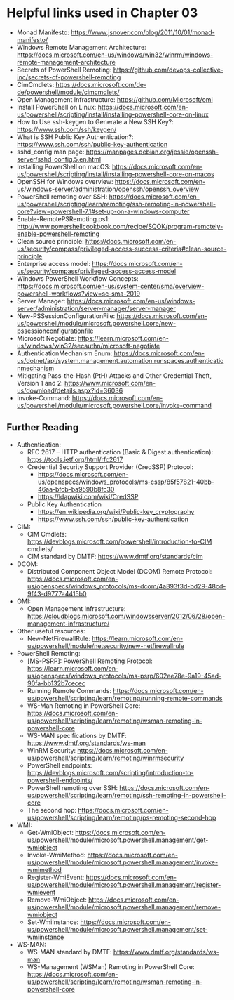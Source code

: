 # Helpful links used in Chapter 03
- Monad Manifesto: https://www.jsnover.com/blog/2011/10/01/monad-manifesto/
- Windows Remote Management Architecture: https://docs.microsoft.com/en-us/windows/win32/winrm/windows-remote-management-architecture
- Secrets of PowerShell Remoting: https://github.com/devops-collective-inc/secrets-of-powershell-remoting
- CimCmdlets: https://docs.microsoft.com/de-de/powershell/module/cimcmdlets/
- Open Management Infrastructure: https://github.com/Microsoft/omi
- Install PowerShell on Linux: https://docs.microsoft.com/en-us/powershell/scripting/install/installing-powershell-core-on-linux
- How to Use ssh-keygen to Generate a New SSH Key?: https://www.ssh.com/ssh/keygen/
- What is SSH Public Key Authentication?: https://www.ssh.com/ssh/public-key-authentication
- sshd_config man page: https://manpages.debian.org/jessie/openssh-server/sshd_config.5.en.html
- Installing PowerShell on macOS: https://docs.microsoft.com/en-us/powershell/scripting/install/installing-powershell-core-on-macos
- OpenSSH for Windows overview: https://docs.microsoft.com/en-us/windows-server/administration/openssh/openssh_overview
- PowerShell remoting over SSH: https://docs.microsoft.com/en-us/powershell/scripting/learn/remoting/ssh-remoting-in-powershell-core?view=powershell-7.1#set-up-on-a-windows-computer
- Enable-RemotePSRemoting.ps1: http://www.powershellcookbook.com/recipe/SQOK/program-remotely-enable-powershell-remoting
- Clean source principle: https://docs.microsoft.com/en-us/security/compass/privileged-access-success-criteria#clean-source-principle
- Enterprise access model: https://docs.microsoft.com/en-us/security/compass/privileged-access-access-model
- Windows PowerShell Workflow Concepts: https://docs.microsoft.com/en-us/system-center/sma/overview-powershell-workflows?view=sc-sma-2019
- Server Manager: https://docs.microsoft.com/en-us/windows-server/administration/server-manager/server-manager
- New-PSSessionConfigurationFile: https://docs.microsoft.com/en-us/powershell/module/microsoft.powershell.core/new-pssessionconfigurationfile
- Microsoft Negotiate: https://learn.microsoft.com/en-us/windows/win32/secauthn/microsoft-negotiate
- AuthenticationMechanism Enum: https://docs.microsoft.com/en-us/dotnet/api/system.management.automation.runspaces.authenticationmechanism
- Mitigating Pass-the-Hash (PtH) Attacks and Other Credential Theft, Version 1 and 2: https://www.microsoft.com/en-us/download/details.aspx?id=36036
- Invoke-Command: https://docs.microsoft.com/en-us/powershell/module/microsoft.powershell.core/invoke-command

## Further Reading
- Authentication:
  - RFC 2617 – HTTP authentication (Basic & Digest authentication): https://tools.ietf.org/html/rfc2617
  - Credential Security Support Provider (CredSSP) Protocol:
    -    https://docs.microsoft.com/en-us/openspecs/windows_protocols/ms-cssp/85f57821-40bb-46aa-bfcb-ba9590b8fc30
    - https://ldapwiki.com/wiki/CredSSP
  - Public Key Authentication 
    - https://en.wikipedia.org/wiki/Public-key_cryptography
    - https://www.ssh.com/ssh/public-key-authentication
- CIM:
  - CIM Cmdlets: https://devblogs.microsoft.com/powershell/introduction-to-CIM cmdlets/
  - CIM standard by DMTF: https://www.dmtf.org/standards/cim
- DCOM:
  - Distributed Component Object Model (DCOM) Remote Protocol: https://docs.microsoft.com/en-us/openspecs/windows_protocols/ms-dcom/4a893f3d-bd29-48cd-9f43-d9777a4415b0
- OMI:
  - Open Management Infrastructure: https://cloudblogs.microsoft.com/windowsserver/2012/06/28/open-management-infrastructure/
- Other useful resources:
  - New-NetFirewallRule: https://learn.microsoft.com/en-us/powershell/module/netsecurity/new-netfirewallrule
- PowerShell Remoting:
  - [MS-PSRP]: PowerShell Remoting Protocol: https://learn.microsoft.com/en-us/openspecs/windows_protocols/ms-psrp/602ee78e-9a19-45ad-90fa-bb132b7cecec
  - Running Remote Commands: https://docs.microsoft.com/en-us/powershell/scripting/learn/remoting/running-remote-commands
  - WS-Man Remoting in PowerShell Core: https://docs.microsoft.com/en-us/powershell/scripting/learn/remoting/wsman-remoting-in-powershell-core
  - WS-MAN specifications by DMTF: https://www.dmtf.org/standards/ws-man
  - WinRM Security: https://docs.microsoft.com/en-us/powershell/scripting/learn/remoting/winrmsecurity
  - PowerShell endpoints: https://devblogs.microsoft.com/scripting/introduction-to-powershell-endpoints/
  - PowerShell remoting over SSH: https://docs.microsoft.com/en-us/powershell/scripting/learn/remoting/ssh-remoting-in-powershell-core
  - The second hop: https://docs.microsoft.com/en-us/powershell/scripting/learn/remoting/ps-remoting-second-hop
- WMI:
  - Get-WmiObject: https://docs.microsoft.com/en-us/powershell/module/microsoft.powershell.management/get-wmiobject
  - Invoke-WmiMethod: https://docs.microsoft.com/en-us/powershell/module/microsoft.powershell.management/invoke-wmimethod
  - Register-WmiEvent: https://docs.microsoft.com/en-us/powershell/module/microsoft.powershell.management/register-wmievent
  - Remove-WmiObject: https://docs.microsoft.com/en-us/powershell/module/microsoft.powershell.management/remove-wmiobject
  - Set-WmiInstance: https://docs.microsoft.com/en-us/powershell/module/microsoft.powershell.management/set-wmiinstance
- WS-MAN:
  - WS-MAN standard by DMTF: https://www.dmtf.org/standards/ws-man
  - WS-Management (WSMan) Remoting in PowerShell Core: https://docs.microsoft.com/en-us/powershell/scripting/learn/remoting/wsman-remoting-in-powershell-core